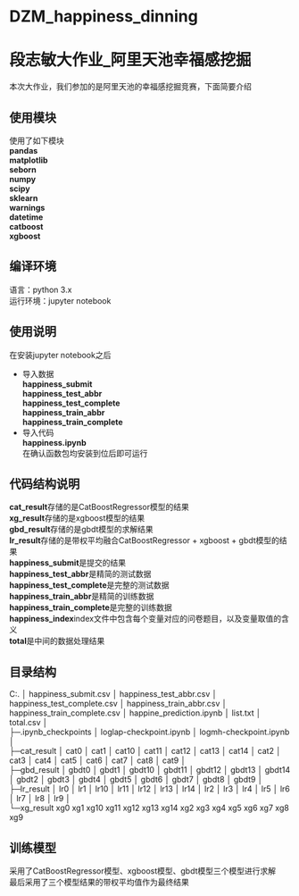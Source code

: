 # DZM_happiness_dinning
# 段志敏大作业_阿里天池幸福感挖掘
本次大作业，我们参加的是阿里天池的幸福感挖掘竞赛，下面简要介绍

## 使用模块
使用了如下模块  
**pandas**  
**matplotlib**  
**seborn**  
**numpy**  
**scipy**  
**sklearn**  
**warnings**  
**datetime**  
**catboost**  
**xgboost**  

## 编译环境
语言：python  3.x  
运行环境：jupyter notebook
## 使用说明

在安装jupyter notebook之后  
- 导入数据  
**happiness_submit**  
**happiness_test_abbr**  
**happiness_test_complete**  
**happiness_train_abbr**  
**happiness_train_complete**  
- 导入代码  
**happiness.ipynb**  
在确认函数包均安装到位后即可运行

## 代码结构说明
**cat_result**存储的是CatBoostRegressor模型的结果  
**xg_result**存储的是xgboost模型的结果  
**gbd_result**存储的是gbdt模型的求解结果   
**lr_result**存储的是带权平均融合CatBoostRegressor + xgboost + gbdt模型的结果  
**happiness_submit**是提交的结果  
**happiness_test_abbr**是精简的测试数据  
**happiness_test_complete**是完整的测试数据   
**happiness_train_abbr**是精简的训练数据  
**happiness_train_complete**是完整的训练数据  
**happiness_index**index文件中包含每个变量对应的问卷题目，以及变量取值的含义  
**total**是中间的数据处理结果  

## 目录结构
C:.
│  happiness_submit.csv
│  happiness_test_abbr.csv
│  happiness_test_complete.csv
│  happiness_train_abbr.csv
│  happiness_train_complete.csv
│  happine_prediction.ipynb
│  list.txt
│  total.csv
│  
├─.ipynb_checkpoints
│      loglap-checkpoint.ipynb
│      logmh-checkpoint.ipynb
│      
├─cat_result
│      cat0
│      cat1
│      cat10
│      cat11
│      cat12
│      cat13
│      cat14
│      cat2
│      cat3
│      cat4
│      cat5
│      cat6
│      cat7
│      cat8
│      cat9
│      
├─gbd_result
│      gbdt0
│      gbdt1
│      gbdt10
│      gbdt11
│      gbdt12
│      gbdt13
│      gbdt14
│      gbdt2
│      gbdt3
│      gbdt4
│      gbdt5
│      gbdt6
│      gbdt7
│      gbdt8
│      gbdt9
│      
├─lr_result
│      lr0
│      lr1
│      lr10
│      lr11
│      lr12
│      lr13
│      lr14
│      lr2
│      lr3
│      lr4
│      lr5
│      lr6
│      lr7
│      lr8
│      lr9
│      
└─xg_result
        xg0
        xg1
        xg10
        xg11
        xg12
        xg13
        xg14
        xg2
        xg3
        xg4
        xg5
        xg6
        xg7
        xg8
        xg9
        



## 训练模型
采用了CatBoostRegressor模型、xgboost模型、gbdt模型三个模型进行求解  
最后采用了三个模型结果的带权平均值作为最终结果  






